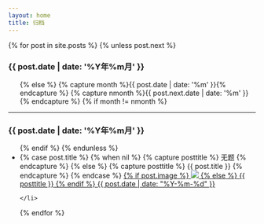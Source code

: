 ```yaml
---
layout: home
title: 归档
---
```

<div id="archive" class="archive_content">
{% for post in site.posts %}
    {% unless post.next %}
        <h3>{{ post.date | date: '%Y年%m月' }}</h3>
        <ul>
    {% else %}
        {% capture month %}{{ post.date | date: '%m' }}{% endcapture %}
        {% capture nmonth %}{{ post.next.date | date: '%m' }}{% endcapture %}
        {% if month != nmonth %}
            </ul>
            <div class="clear">  </div>
            <hr/>
            <h3>{{ post.date | date: '%Y年%m月' }}</h3>
            <ul>
        {% endif %}
    {% endunless %}
    <li>
        {% case post.title %}
        {% when nil %}
            {% capture posttitle %} 无题 {% endcapture %}
        {% else %}
            {% capture posttitle %} {{ post.title }} {% endcapture %}
        {% endcase %}
        <a class="post_info" href="{{ post.url }}">
            <span class="post_title">
                {% if post.image %}
                <img src="{{ post.image }}"  />
                {% else %}
                <span class="text">{{ posttitle }}</span>
                {% endif %}
            </span>
            <span class="post_date">
                {{ post.date | date: "%Y-%m-%d" }}   
            </span>
        </a>


    </li>
{% endfor %}
</ul>
<div class="clear">  </div>

</div>

<div class="clear">  </div>
